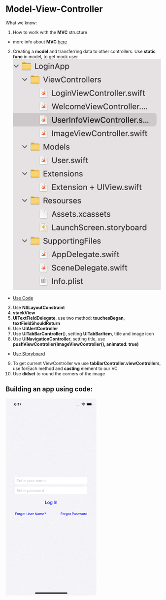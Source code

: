 # Model-View-Controller
What we know:
1. How to work with the **MVC** structure
- more info about **MVC** [here](https://developer.apple.com/library/archive/documentation/General/Conceptual/DevPedia-CocoaCore/MVC.html)
2. Сreating a **model** and transferring data to other controllers. Use **static func** in model, to get mock user
![](Code/demo/2.png)
- [Use Code](https://github.com/TRex-Dino/SwiftBook-online-lessons/tree/main/MVC/Code)
3. Use **NSLayoutConstraint**
4. **stackView**
5. **UITextFieldDelegate**, use two method: **touchesBegan**, **textFieldShouldReturn**
6. Use **UIAlertController**
7. Use **UITabBarController**(), setting **UITabBarItem**, title and image icon
8. Use **UINavigationController**, setting title, use **pushViewController(ImageViewController(), animated: true)**
- [Use Storyboard](https://github.com/TRex-Dino/SwiftBook-online-lessons/tree/main/MVC/Code)
9. To get current ViewController we use **tabBarController.viewControllers**, use forEach method and **casting** element to our VC
10. Use **didset** to round the corners of the image
## Building an app using code:
![](Code/demo/1.gif)
